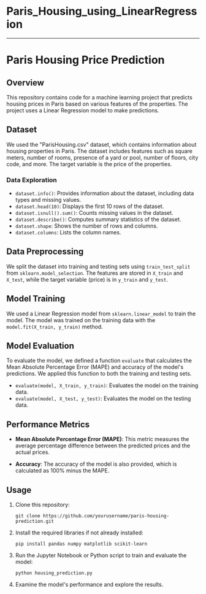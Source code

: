# Paris_Housing_using_LinearRegression
---

# Paris Housing Price Prediction

## Overview

This repository contains code for a machine learning project that predicts housing prices in Paris based on various features of the properties. The project uses a Linear Regression model to make predictions.

## Dataset

We used the "ParisHousing.csv" dataset, which contains information about housing properties in Paris. The dataset includes features such as square meters, number of rooms, presence of a yard or pool, number of floors, city code, and more. The target variable is the price of the properties.

### Data Exploration

- `dataset.info()`: Provides information about the dataset, including data types and missing values.
- `dataset.head(10)`: Displays the first 10 rows of the dataset.
- `dataset.isnull().sum()`: Counts missing values in the dataset.
- `dataset.describe()`: Computes summary statistics of the dataset.
- `dataset.shape`: Shows the number of rows and columns.
- `dataset.columns`: Lists the column names.

## Data Preprocessing

We split the dataset into training and testing sets using `train_test_split` from `sklearn.model_selection`. The features are stored in `X_train` and `X_test`, while the target variable (price) is in `y_train` and `y_test`.

## Model Training

We used a Linear Regression model from `sklearn.linear_model` to train the model. The model was trained on the training data with the `model.fit(X_train, y_train)` method.

## Model Evaluation

To evaluate the model, we defined a function `evaluate` that calculates the Mean Absolute Percentage Error (MAPE) and accuracy of the model's predictions. We applied this function to both the training and testing sets.

- `evaluate(model, X_train, y_train)`: Evaluates the model on the training data.
- `evaluate(model, X_test, y_test)`: Evaluates the model on the testing data.

## Performance Metrics

- **Mean Absolute Percentage Error (MAPE)**: This metric measures the average percentage difference between the predicted prices and the actual prices.

- **Accuracy**: The accuracy of the model is also provided, which is calculated as 100% minus the MAPE.

## Usage

1. Clone this repository:

   ```
   git clone https://github.com/yourusername/paris-housing-prediction.git
   ```

2. Install the required libraries if not already installed:

   ```
   pip install pandas numpy matplotlib scikit-learn
   ```

3. Run the Jupyter Notebook or Python script to train and evaluate the model:

   ```
   python housing_prediction.py
   ```

4. Examine the model's performance and explore the results.

